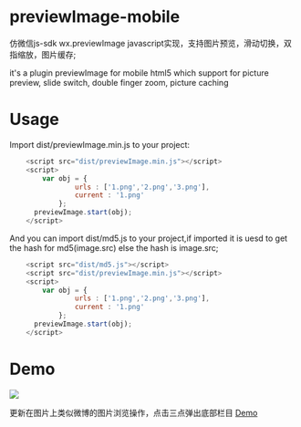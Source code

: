 # previewImage-mobile
仿微信js-sdk wx.previewImage javascript实现，支持图片预览，滑动切换，双指缩放，图片缓存;

it's a plugin previewImage for mobile html5 which support for picture preview, slide switch, double finger zoom, picture caching
# Usage
Import dist/previewImage.min.js to your project:
```javascript
    <script src="dist/previewImage.min.js"></script>
    <script>
        var obj = {
                urls : ['1.png','2.png','3.png'],
                current : '1.png'
            };
      previewImage.start(obj);
    </script>
```
And you can import dist/md5.js to your project,if imported it is uesd to get the hash for md5(image.src) else the hash is image.src;
```javascript
    <script src="dist/md5.js"></script>
    <script src="dist/previewImage.min.js"></script>
    <script>
        var obj = {
                urls : ['1.png','2.png','3.png'],
                current : '1.png'
            };
      previewImage.start(obj);
    </script>
```
# Demo
![](image/qrcode.png)


更新在图片上类似微博的图片浏览操作，点击三点弹出底部栏目
[Demo](http://www.luyanghui.com/mylearn/package/previewimage)

